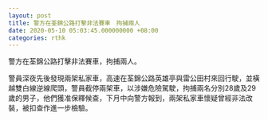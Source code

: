 ```yaml
---
layout: post
title: 警方在荃錦公路打擊非法賽車　拘捕兩人
date: 2020-05-10 05:03:45.000000000 +08:00
categories: rthk
---
```


警方在荃錦公路打擊非法賽車，拘捕兩人。

警員深夜先後發現兩架私家車，高速在荃錦公路英雄亭與雷公田村來回行駛，並橫越雙白線逆線爬頭，警員截停兩架車，以涉嫌危險駕駛，拘捕兩名分別28歲及29歲的男子，他們獲准保釋候查，下月中向警方報到，兩架私家車懷疑曾經非法改裝，被扣查作進一步檢驗。
